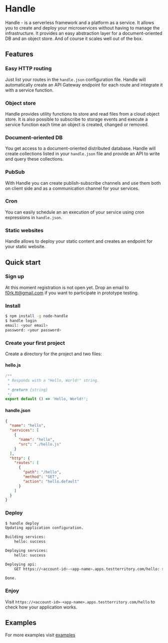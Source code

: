 # Handle

Handle - is a serverless framework and a platform as a service. It allows you to create and deploy your microservices without having to manage the infrastructure. It provides an easy abstraction layer for a document-oriented DB and an object store. And of course it scales well out of the box.

## Features

### Easy HTTP routing

Just list your routes in the `handle.json` configuration file. Handle will automatically create an API Gateway endpoint for each route and integrate it with a service function. 

### Object store

Handle provides utility functions to store and read files from a cloud object store. It is also possible to subscribe to storage events and execute a service function each time an object is created, changed or removed. 

### Document-oriented DB

You get access to a document-oriented distributed database. Handle will create collections listed in your `handle.json` file and provide an API to write and query these collections.

### PubSub

With Handle you can create publish-subscribe channels and use them both on client side and as a communication channel for your services.

### Cron

You can easily schedule an an execution of your service using cron expressions in `handle.json`.

### Static websites

Handle allows to deploy your static content and creates an endpoint for your static website.

## Quick start

### Sign up

At this moment registration is not open yet. Drop an email to [f0rk.tt@gmail.com](mailto:f0rk.tt@gmail.com) if you want to participate in prototype testing.

### Install

```bash
$ npm install -g node-handle
$ handle login
email: <your email>
password: <your password>
```

### Create your first project

Create a directory for the project and two files:

#### hello.js

```javascript
/**
 * Responds with a "Hello, World!" string.
 *
 * @return {string}
 */
export default () => 'Hello, World!';
```

#### handle.json

```json
{
  "name": "hello",
  "services": [
    {
      "name": "hello",
      "src": "./hello.js"
    }
  ],
  "http": {
    "routes": [
      {
        "path": "/hello",
        "method": "GET",
        "action": "hello.default"
      }
    ]
  }
}
```

### Deploy

```bash
$ handle deploy
Updating application configuration.

Building services:
	hello: success

Deploying services:
	hello: success

Deploying api:
	GET https://<account-id>-<app-name>.apps.testterritory.com/hello: success

Done.
```

### Enjoy

Visit `https://<account-id>-<app-name>.apps.testterritory.com/hello` to check how your application works.

## Examples

For more examples visit [examples](https://github.com/davidklassen/handle/blob/master/examples)
